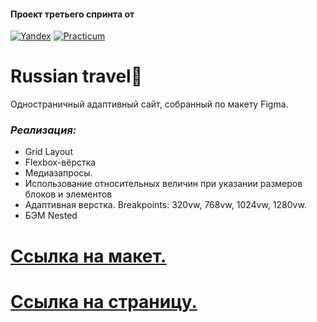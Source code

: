 #### Проект третьего спринта от #### 
[![Yandex](https://yastatic.net/q/logoaas/v2/%D0%AF%D0%BD%D0%B4%D0%B5%D0%BA%D1%81.svg)](https://practicum.yandex.ru/) [![Practicum](https://yastatic.net/q/logoaas/v2/%D0%9F%D1%80%D0%B0%D0%BA%D1%82%D0%B8%D0%BA%D1%83%D0%BC.svg)](https://practicum.yandex.ru/)

# **Russian travel**🚂 #

Одностраничный адаптивный сайт, собранный по макету Figma.

### _Реализация:_ ###

- Grid Layout
- Flexbox-вёрстка
- Медиазапросы.
- Использование относительных величин при указании размеров блоков и элементов
- Адаптивная верстка. Breakpoints: 320vw, 768vw, 1024vw, 1280vw.
- БЭМ Nested

# [Ссылка на макет.](https://www.figma.com/file/5S2WSbEFL6awjVWJ0NWL8Q/Sprint-3_-Russia-_-desktop-%2B-mobile)
# [Ссылка на страницу.](https://dmitriyrusov.github.io/russian-travel/)